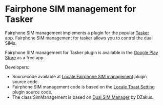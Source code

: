 Fairphone SIM management for Tasker
===================================

<p>Fairphone SIM management implements a plugin for the popular <a href="https://play.google.com/store/apps/details?id=net.dinglisch.android.taskerm">Tasker</a> app.
Fairphone SIM management for tasker allows you to control the dual SIMs.</p>

<p>Fairphone SIM management for Tasker plugin is available in the <a href="https://play.google.com/store/apps/details?id=com.fb.fairphone.simmgmt.tasker">Google Play Store</a> as a free app.</p>

<p>Developers:
<ul>
<li>Sourcecode available at <a href="https://github.com/fbonune/Locale-Fairphone-SIM-Management">Locale Fairphone SIM management</a> plugin source code.</li>
<li>Fairphone SIM management code is based on the <a href="http://www.twofortyfouram.com/developer.html">Locale Toast Setting</a> plugin source code.</li>
<li>The class SimManagement is based on <a href="https://github.com/Dzakus/DualSIM-Manager">Dual SIM Manager</a> by DZakus.</li>
</ul>
</p>


</p>
